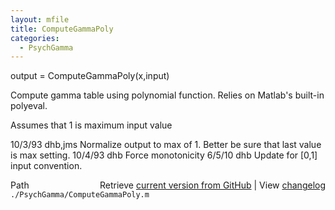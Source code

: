 ```yaml
---
layout: mfile
title: ComputeGammaPoly
categories:
  - PsychGamma
---
```


output = ComputeGammaPoly\(x,input\)

Compute gamma table using polynomial function.
Relies on Matlab's built\-in polyeval.

Assumes that 1 is maximum input value

10/3/93  dhb,jms  Normalize output to max of 1.
                  Better be sure that last value is max setting.
10/4/93  dhb      Force monotonicity
6/5/10   dhb      Update for \[0,1\] input convention.


<div class="code_header" style="text-align:right;">
  <span style="float:left;">Path&nbsp;&nbsp;</span> <span class="counter">Retrieve <a href=
  "https://raw.github.com/Psychtoolbox-3/Psychtoolbox-3/beta/./PsychGamma/ComputeGammaPoly.m">current version from GitHub</a> | View <a href=
  "https://github.com/Psychtoolbox-3/Psychtoolbox-3/commits/beta/./PsychGamma/ComputeGammaPoly.m">changelog</a></span>
</div>
<div class="code">
  <code>./PsychGamma/ComputeGammaPoly.m</code>
</div>
